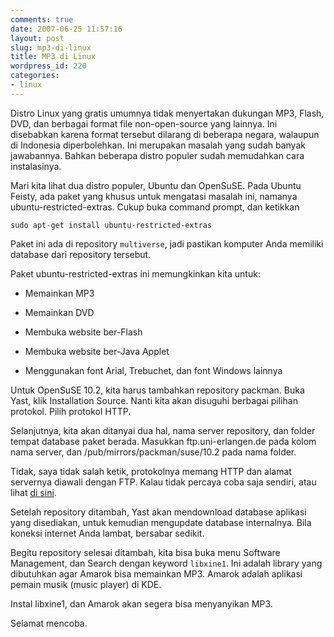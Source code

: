 ```yaml
---
comments: true
date: 2007-06-25 11:57:16
layout: post
slug: mp3-di-linux
title: MP3 di Linux
wordpress_id: 220
categories:
- linux
---
```


Distro Linux yang gratis umumnya tidak menyertakan dukungan MP3, Flash, DVD, dan berbagai format file non-open-source yang lainnya. Ini disebabkan karena format tersebut dilarang di beberapa negara, walaupun di Indonesia diperbolehkan. Ini merupakan masalah yang sudah banyak jawabannya. Bahkan beberapa distro populer sudah memudahkan cara instalasinya. 

Mari kita lihat dua distro populer, Ubuntu dan OpenSuSE. 
Pada Ubuntu Feisty, ada paket yang khusus untuk mengatasi masalah ini, namanya ubuntu-restricted-extras. Cukup buka command prompt, dan ketikkan
    
```
sudo apt-get install ubuntu-restricted-extras
```

Paket ini ada di repository `multiverse`, jadi pastikan komputer Anda memiliki database dari repository tersebut. 

Paket ubuntu-restricted-extras ini memungkinkan kita untuk: 




  * Memainkan MP3


  * Memainkan DVD


  * Membuka website ber-Flash


  * Membuka website ber-Java Applet


  * Menggunakan font Arial, Trebuchet, dan font Windows lainnya



Untuk OpenSuSE 10.2, kita harus tambahkan repository packman. Buka Yast, klik Installation Source. Nanti kita akan disuguhi berbagai pilihan protokol. Pilih protokol HTTP. 

Selanjutnya, kita akan ditanyai dua hal, nama server repository, dan folder tempat database paket berada. Masukkan ftp.uni-erlangen.de pada kolom nama server, dan /pub/mirrors/packman/suse/10.2 pada nama folder. 

Tidak, saya tidak salah ketik, protokolnya memang HTTP dan alamat servernya diawali dengan FTP. Kalau tidak percaya coba saja sendiri, atau lihat [di sini](http://amarok.kde.org/wiki/MP3_on_openSUSE_10.2). 

Setelah repository ditambah, Yast akan mendownload database aplikasi yang disediakan, untuk kemudian mengupdate database internalnya. Bila koneksi internet Anda lambat, bersabar sedikit. 

Begitu repository selesai ditambah, kita bisa buka menu Software Management, dan Search dengan keyword `libxine1`. Ini adalah library yang dibutuhkan agar Amarok bisa memainkan MP3. Amarok adalah aplikasi pemain musik (music player) di KDE. 

Instal libxine1, dan  Amarok akan segera bisa menyanyikan MP3. 

Selamat mencoba. 
